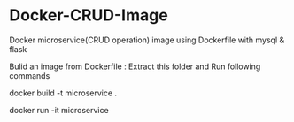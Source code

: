 # Docker-CRUD-Image
Docker microservice(CRUD operation) image using Dockerfile with mysql &amp; flask


Bulid an image from Dockerfile : Extract this folder and Run following commands

   docker build -t microservice .

   docker run -it microservice
